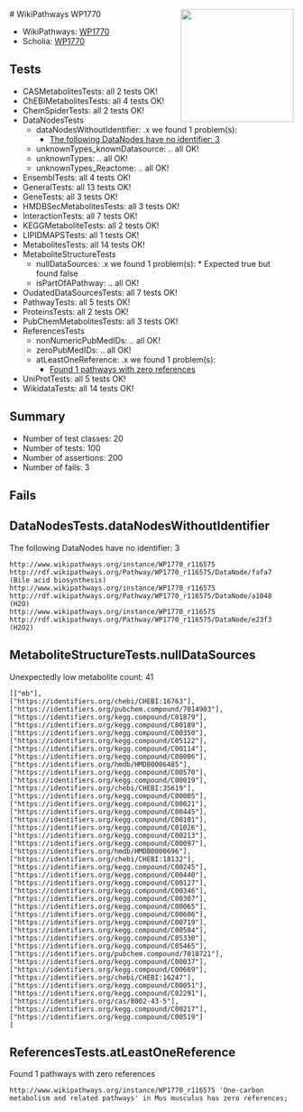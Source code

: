 <img style="float: right; width: 200px" src="https://upload.wikimedia.org/wikipedia/commons/thumb/8/83/Wplogo_with_text_500.png/640px-Wplogo_with_text_500.png" />
# WikiPathways WP1770

* WikiPathways: [WP1770](https://identifiers.org/wikipathways:WP1770)
* Scholia: [WP1770](https://scholia.toolforge.org/wikipathways/WP1770)
## Tests
* CASMetabolitesTests: all 2 tests OK!
* ChEBIMetabolitesTests: all 4 tests OK!
* ChemSpiderTests: all 2 tests OK!
* DataNodesTests
    * dataNodesWithoutIdentifier: .x we found 1 problem(s):
        * [The following DataNodes have no identifier: 3](#d2d32fa2)
    * unknownTypes_knownDatasource: .. all OK!
    * unknownTypes: .. all OK!
    * unknownTypes_Reactome: .. all OK!
* EnsemblTests: all 4 tests OK!
* GeneralTests: all 13 tests OK!
* GeneTests: all 3 tests OK!
* HMDBSecMetabolitesTests: all 3 tests OK!
* InteractionTests: all 7 tests OK!
* KEGGMetaboliteTests: all 2 tests OK!
* LIPIDMAPSTests: all 1 tests OK!
* MetabolitesTests: all 14 tests OK!
* MetaboliteStructureTests
    * nullDataSources: .x we found 1 problem(s):
            * Expected true but found false
    * isPartOfAPathway: .. all OK!
* OudatedDataSourcesTests: all 7 tests OK!
* PathwayTests: all 5 tests OK!
* ProteinsTests: all 2 tests OK!
* PubChemMetabolitesTests: all 3 tests OK!
* ReferencesTests
    * nonNumericPubMedIDs: .. all OK!
    * zeroPubMedIDs: .. all OK!
    * atLeastOneReference: .x we found 1 problem(s):
        * [Found 1 pathways with zero references](#35eb778e)
* UniProtTests: all 5 tests OK!
* WikidataTests: all 14 tests OK!


## Summary

* Number of test classes: 20
* Number of tests: 100
* Number of assertions: 200
* Number of fails: 3

## Fails

<a name="d2d32fa2" />

## DataNodesTests.dataNodesWithoutIdentifier

The following DataNodes have no identifier: 3
```
http://www.wikipathways.org/instance/WP1770_r116575 http://rdf.wikipathways.org/Pathway/WP1770_r116575/DataNode/fafa7 (Bile acid biosynthesis)
http://www.wikipathways.org/instance/WP1770_r116575 http://rdf.wikipathways.org/Pathway/WP1770_r116575/DataNode/a1048 (H2O)
http://www.wikipathways.org/instance/WP1770_r116575 http://rdf.wikipathways.org/Pathway/WP1770_r116575/DataNode/e23f3 (H2O2)
```

<a name="919041e7" />

## MetaboliteStructureTests.nullDataSources

Unexpectedly low metabolite count: 41
```
[["mb"],
["https://identifiers.org/chebi/CHEBI:16763"],
["https://identifiers.org/pubchem.compound/7014903"],
["https://identifiers.org/kegg.compound/C01879"],
["https://identifiers.org/kegg.compound/C00189"],
["https://identifiers.org/kegg.compound/C00350"],
["https://identifiers.org/kegg.compound/C05122"],
["https://identifiers.org/kegg.compound/C00114"],
["https://identifiers.org/kegg.compound/C00006"],
["https://identifiers.org/hmdb/HMDB0006485"],
["https://identifiers.org/kegg.compound/C00570"],
["https://identifiers.org/kegg.compound/C00019"],
["https://identifiers.org/chebi/CHEBI:35619"],
["https://identifiers.org/kegg.compound/C00005"],
["https://identifiers.org/kegg.compound/C00021"],
["https://identifiers.org/kegg.compound/C00445"],
["https://identifiers.org/kegg.compound/C00101"],
["https://identifiers.org/kegg.compound/C01026"],
["https://identifiers.org/kegg.compound/C00213"],
["https://identifiers.org/kegg.compound/C00097"],
["https://identifiers.org/hmdb/HMDB0000696"],
["https://identifiers.org/chebi/CHEBI:18132"],
["https://identifiers.org/kegg.compound/C00245"],
["https://identifiers.org/kegg.compound/C00440"],
["https://identifiers.org/kegg.compound/C00127"],
["https://identifiers.org/kegg.compound/C00346"],
["https://identifiers.org/kegg.compound/C00307"],
["https://identifiers.org/kegg.compound/C00065"],
["https://identifiers.org/kegg.compound/C00606"],
["https://identifiers.org/kegg.compound/C00719"],
["https://identifiers.org/kegg.compound/C00504"],
["https://identifiers.org/kegg.compound/C05330"],
["https://identifiers.org/kegg.compound/C05465"],
["https://identifiers.org/pubchem.compound/7018721"],
["https://identifiers.org/kegg.compound/C00037"],
["https://identifiers.org/kegg.compound/C00669"],
["https://identifiers.org/chebi/CHEBI:16247"],
["https://identifiers.org/kegg.compound/C00051"],
["https://identifiers.org/kegg.compound/C02291"],
["https://identifiers.org/cas/8002-43-5"],
["https://identifiers.org/kegg.compound/C00217"],
["https://identifiers.org/kegg.compound/C00519"]
]
```

<a name="35eb778e" />

## ReferencesTests.atLeastOneReference

Found 1 pathways with zero references
```
http://www.wikipathways.org/instance/WP1770_r116575 'One-carbon metabolism and related pathways' in Mus musculus has zero references; 
```

